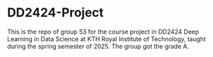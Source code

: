 # DD2424-Project

This is the repo of group 53 for the course project in DD2424 Deep Learning in Data Science at KTH Royal Institute of Technology, taught during the spring semester of 2025. The group got the grade A. 